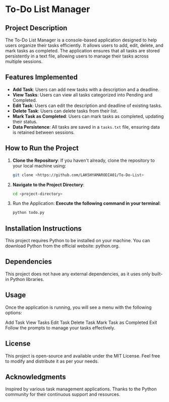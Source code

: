 # To-Do List Manager

## Project Description

The To-Do List Manager is a console-based application designed to help users organize their tasks efficiently. It allows users to add, edit, delete, and mark tasks as completed. The application ensures that all tasks are stored persistently in a text file, allowing users to manage their tasks across multiple sessions.

## Features Implemented

- **Add Task**: Users can add new tasks with a description and a deadline.
- **View Tasks**: Users can view all tasks categorized into Pending and Completed.
- **Edit Task**: Users can edit the description and deadline of existing tasks.
- **Delete Task**: Users can delete tasks from their list.
- **Mark Task as Completed**: Users can mark tasks as completed, updating their status.
- **Data Persistence**: All tasks are saved in a `tasks.txt` file, ensuring data is retained between sessions.

## How to Run the Project

1. **Clone the Repository**: If you haven't already, clone the repository to your local machine using:
   ```bash
   git clone <https://github.com/LAKSHYAMARODIA01/To-Do-List>

2. **Navigate to the Project Directory**:
    ```bash
    cd <project-directory>
4. Run the Application:
   **Execute the following command in your terminal**:
   ```bash
   python todo.py
   
## Installation Instructions
This project requires Python to be installed on your machine. You can download Python from the official website: 
python.org.

## Dependencies
This project does not have any external dependencies, as it uses only built-in Python libraries.

## Usage
Once the application is running, you will see a menu with the following options:

Add Task
View Tasks
Edit Task
Delete Task
Mark Task as Completed
Exit
Follow the prompts to manage your tasks effectively.

## License
This project is open-source and available under the MIT License. Feel free to modify and distribute it as per your needs.

## Acknowledgments
Inspired by various task management applications.
Thanks to the Python community for their continuous support and resources.
